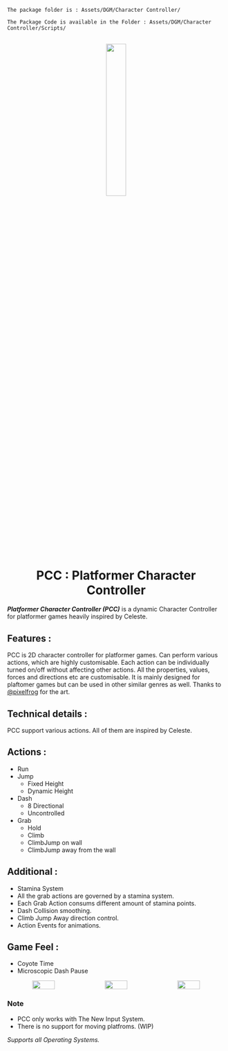     The package folder is : Assets/DGM/Character Controller/

    The Package Code is available in the Folder : Assets/DGM/Character Controller/Scripts/

<h2 align="center">
    <img src="https://user-images.githubusercontent.com/66104268/146179296-b62dd2f0-4660-4f10-9c24-bfb61eb37be7.png" style = "width : 30%; height:auto" />
</h2>
<h1 align="center">PCC : Platformer Character Controller</h1>

***Platformer Character Controller (PCC)*** is a dynamic Character Controller for platformer games heavily inspired by Celeste.

## **Features :**

PCC is 2D character controller for platformer games.
Can perform various actions, which are highly customisable.
Each action can be individually turned on/off without affecting other actions.
All the properties, values, forces and directions etc are customisable.
It is mainly designed for plaftomer games but can be used in other similar genres as well.
Thanks to [@pixelfrog](https://twitter.com/_PixelFrog) for the art.

## **Technical details :**

PCC support various actions. All of them are inspired by Celeste.

## **Actions :**

* Run
* Jump
    - Fixed Height
    - Dynamic Height
* Dash
    - 8 Directional
    - Uncontrolled
* Grab
    - Hold
    - Climb
    - ClimbJump on wall
    - ClimbJump away from the wall
      
## **Additional :**

* Stamina System
* All the grab actions are governed by a stamina system.
* Each Grab Action consums different amount of stamina points.
* Dash Collision smoothing.
* Climb Jump Away direction control.
* Action Events for animations.

## **Game Feel :**

* Coyote Time
* Microscopic Dash Pause

<div style="width:100%; display:flex; align:center; justify-content: center; text-align: center">
      <img src="https://img.itch.zone/aW1hZ2UvMTEwMzU4NC83MjI5OTIyLmdpZg==/250x600/Cdraw8.gif" style="height:auto; width:32%; margin-left: auto; margin-right: auto">
      <img src="https://img.itch.zone/aW1hZ2UvMTEwMzU4NC83MjI5OTU4LmdpZg==/250x600/%2Fb8NNj.gif" style="height:auto; width:32%; margin-left: auto; margin-right: auto">
      <img src="https://img.itch.zone/aW1hZ2UvMTEwMzU4NC83MjI5OTYyLmdpZg==/250x600/28xAOR.gif" style="height:auto; width:32%; margin-left: auto; margin-right: auto">
</div>
    
### Note 
  * PCC only works with The New Input System.
  * There is no support for moving platfroms. (WIP)

_Supports all Operating Systems._

